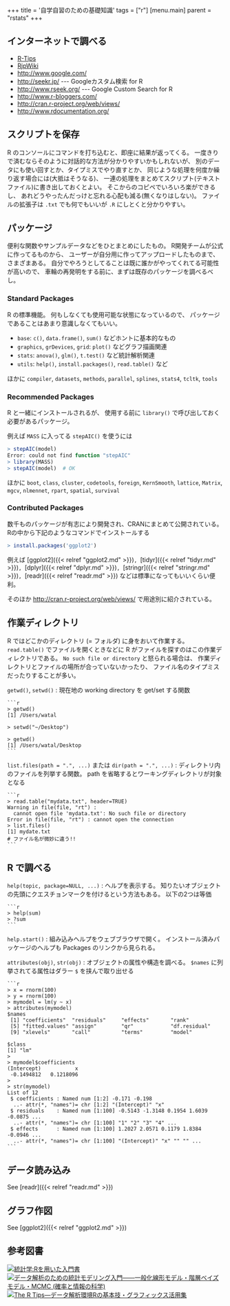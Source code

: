 +++
title = '自学自習のための基礎知識'
tags = ["r"]
[menu.main]
  parent = "rstats"
+++

## インターネットで調べる

-   [R-Tips](http://cse.naro.affrc.go.jp/takezawa/r-tips/r.html)
-   [RjpWiki](http://www.okada.jp.org/RWiki/)
-   <http://www.google.com/>
-   <http://seekr.jp/> --- Googleカスタム検索 for R
-   <http://www.rseek.org/> --- Google Custom Search for R
-   <http://www.r-bloggers.com/>
-   <http://cran.r-project.org/web/views/>
-   <http://www.rdocumentation.org/>

## スクリプトを保存

R のコンソールにコマンドを打ち込むと、即座に結果が返ってくる。
一度きりで済むならそのように対話的な方法が分かりやすいかもしれないが、
別のデータにも使い回すとか、タイプミスでやり直すとか、
同じような処理を何度か繰り返す場合には(大抵はそうなる)、
一連の処理をまとめてスクリプト(テキストファイル)に書き出しておくとよい。
そこからのコピペでいろいろ楽ができるし、
あれどうやったんだっけと忘れる心配も減る(無くなりはしない)。
ファイルの拡張子は `.txt` でも何でもいいが `.R` にしとくと分かりやすい。

## パッケージ

便利な関数やサンプルデータなどをひとまとめにしたもの。
R開発チームが公式に作ってるものから、
ユーザーが自分用に作ってアップロードしたものまで、さまざまある。
自分でやろうとしてることは既に誰かがやってくれてる可能性が高いので、
車輪の再発明をする前に、まずは既存のパッケージを調べるべし。

### Standard Packages

R の標準機能。
何もしなくても使用可能な状態になっているので、
パッケージであることはあまり意識しなくてもいい。

-   `base`: `c()`, `data.frame()`, `sum()` などホントに基本的なもの
-   `graphics`, `grDevices`, `grid`: `plot()` などグラフ描画関連
-   `stats`: `anova()`, `glm()`, `t.test()` など統計解析関連
-   `utils`: `help()`, `install.packages()`, `read.table()` など

ほかに
`compiler`, `datasets`, `methods`, `parallel`,
`splines`, `stats4`, `tcltk`, `tools`

### Recommended Packages

R と一緒にインストールされるが、
使用する前に `library()` で呼び出しておく必要があるパッケージ。

例えば `MASS` に入ってる `stepAIC()` を使うには

```r
> stepAIC(model)
Error: could not find function "stepAIC"
> library(MASS)
> stepAIC(model)  # OK
```

ほかに
`boot`, `class`, `cluster`, `codetools`,
`foreign`, `KernSmooth`, `lattice`, `Matrix`,
`mgcv`, `nlmennet`, `rpart`, `spatial`, `survival`

### Contributed Packages

数千ものパッケージが有志により開発され、CRANにまとめて公開されている。
Rの中から下記のようなコマンドでインストールする

```r
> install.packages('ggplot2')
```

例えば
[ggplot2]({{< relref "ggplot2.md" >}})`, `[tidyr]({{< relref "tidyr.md" >}})`, `[dplyr]({{< relref "dplyr.md" >}})`, `[stringr]({{< relref "stringr.md" >}})`, `[readr]({{< relref "readr.md" >}})
などは標準になってもいいくらい便利。

そのほか
<http://cran.r-project.org/web/views/>
で用途別に紹介されている。

## 作業ディレクトリ

R ではどこかのディレクトリ (= フォルダ) に身をおいて作業する。
`read.table()` でファイルを開くときなどに
R がファイルを探すのはこの作業ディレクトリである。
`No such file or directory` と怒られる場合は、
作業ディレクトリとファイルの場所が合っていないかったり、
ファイル名のタイプミスだったりすることが多い。

`getwd()`, `setwd()`
:   現在地の working directory を get/set する関数

    ```r
    > getwd()
    [1] /Users/watal

    > setwd("~/Desktop")

    > getwd()
    [1] /Users/watal/Desktop
    ```

`list.files(path = ".", ...)` または `dir(path = ".", ...)`
:   ディレクトリ内のファイルを列挙する関数。
    path を省略するとワーキングディレクトリが対象となる

    ```r
    > read.table("mydata.txt", header=TRUE)
    Warning in file(file, "rt") :
      cannot open file 'mydata.txt': No such file or directory
    Error in file(file, "rt") : cannot open the connection
    > list.files()
    [1] mydate.txt
    # ファイル名が微妙に違う!!
    ```

## R で調べる

`help(topic, package=NULL, ...)`
:   ヘルプを表示する。
    知りたいオブジェクトの先頭にクエスチョンマークを付けるという方法もある。
    以下の2つは等価

    ```r
    > help(sum)
    > ?sum
    ```

`help.start()`
:   組み込みヘルプをウェブブラウザで開く。
    インストール済みパッケージのヘルプも Packages のリンクから見られる。

`attributes(obj)`, `str(obj)`
:   オブジェクトの属性や構造を調べる。
    `$names` に列挙されてる属性はダラー `$` を挟んで取り出せる

    ```r
    > x = rnorm(100)
    > y = rnorm(100)
    > mymodel = lm(y ~ x)
    > attributes(mymodel)
    $names
     [1] "coefficients"  "residuals"     "effects"       "rank"
     [5] "fitted.values" "assign"        "qr"            "df.residual"
     [9] "xlevels"       "call"          "terms"         "model"

    $class
    [1] "lm"
    >
    > mymodel$coefficients
    (Intercept)           x
     -0.1494812   0.1218096
    >
    > str(mymodel)
    List of 12
     $ coefficients : Named num [1:2] -0.171 -0.198
      ..- attr(*, "names")= chr [1:2] "(Intercept)" "x"
     $ residuals    : Named num [1:100] -0.5143 -1.3148 0.1954 1.6039 -0.0875 ...
      ..- attr(*, "names")= chr [1:100] "1" "2" "3" "4" ...
     $ effects      : Named num [1:100] 1.2027 2.0571 0.1179 1.8384 -0.0946 ...
      ..- attr(*, "names")= chr [1:100] "(Intercept)" "x" "" "" ...
    ```

## データ読み込み

See [readr]({{< relref "readr.md" >}})

## グラフ作図

See [ggplot2]({{< relref "ggplot2.md" >}})

## 参考図書

<a href="http://www.amazon.co.jp/exec/obidos/ASIN/4320018575/heavywatal-22/" rel="nofollow" target="_blank"><img src="http://ecx.images-amazon.com/images/I/41dIXM4egfL._SX160_.jpg" alt="統計学:Rを用いた入門書" /></a>
<a href="http://www.amazon.co.jp/exec/obidos/ASIN/400006973X/heavywatal-22/" rel="nofollow" target="_blank"><img src="http://ecx.images-amazon.com/images/I/51wEV2xJA1L._SX160_.jpg" alt="データ解析のための統計モデリング入門――一般化線形モデル・階層ベイズモデル・MCMC (確率と情報の科学)" /></a>
<a href="http://www.amazon.co.jp/exec/obidos/ASIN/4274067831/heavywatal-22/" rel="nofollow" target="_blank"><img src="http://ecx.images-amazon.com/images/I/41PFcUnw4aL._SX160_.jpg" alt="The R Tips―データ解析環境Rの基本技・グラフィックス活用集" /></a>
